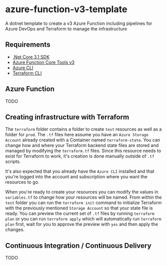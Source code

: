 # azure-function-v3-template

A dotnet template to create a v3 Azure Function including pipelines for Azure DevOps and Terraform to manage the infrastructure

## Requirements

- [.Net Core 3.1 SDK](https://dotnet.microsoft.com/download/dotnet/3.1)
- [Azure Function Core Tools v3](https://www.npmjs.com/package/azure-functions-core-tools)
- [Azure CLI](https://docs.microsoft.com/en-us/cli/azure/install-azure-cli)
- [Terraform CLI](https://www.terraform.io/downloads.html)

## Azure Function

TODO

## Creating infrastructure with Terraform

The `terraform` folder contains a folder to create `test` resources as well as a folder for `prod`. The `.tf` files here assume you have an `Azure Storage Account` already created with a Container named `terraform-state`. You can change how and where your Terraform backend state files are stored and managed by modifying the `terraform.tf` files. Since this resource needs to exist for Terraform to work, it's creation is done manually outside of `.tf` scripts.

It's also expected that you already have the `Azure CLI` installed and that you're logged into the account and subscription where you want the resources to go.

When you're ready to create your resources you can modify the values in `variables.tf` to change how your resources will be named. From within the `test` folder you can run the `terraform init` command to initialize Terraform with the previously mentioned `Storage Account` so that your state file is ready. You can preview the current set of `.tf` files by running `terraform plan` or you can run `terraform apply` which will automatically run `terraform plan` first, wait for you to approve the preview with `yes` and then apply the changes.

## Continuous Integration / Continuous Delivery

TODO
